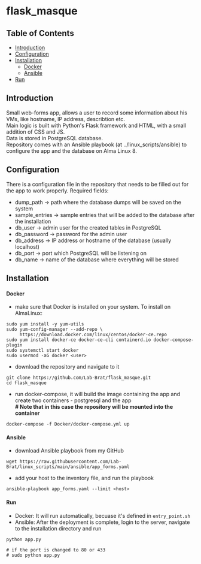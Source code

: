# flask_masque

## Table of Contents
- [Introduction](#introduction)
- [Configuration](#configuration)
- [Installation](#installation)
  - [Docker](#docker)
  - [Ansible](#ansible)
- [Run](#run)

## Introduction
Small web-forms app, allows a user to record some information about his VMs, like hostname, IP address, describtion etc.  
Main logic is built with Python's Flask framework and HTML, with a small addition of CSS and JS.  
Data is stored in PostgreSQL database.  
Repository comes with an Ansible playbook (at ../linux_scripts/ansible) to configure the app and the database on Alma Linux 8.  

## Configuration 
There is a configuration file in the repository that needs to be filled out for the app to work properly. Required fields:  
* dump_path -> path where the database dumps will be saved on the system
* sample_entries -> sample entries that will be added to the database after the installation
* db_user -> admin user for the created tables in PostgreSQL
* db_password -> password for the admin user
* db_address -> IP address or hostname of the database (usually localhost)
* db_port -> port which PostgreSQL will be listening on
* db_name -> name of the database where everything will be stored

## Installation
#### Docker
* make sure that Docker is installed on your system. To install on AlmaLinux:
```console
sudo yum install -y yum-utils
sudo yum-config-manager --add-repo \
     https://download.docker.com/linux/centos/docker-ce.repo
sudo yum install docker-ce docker-ce-cli containerd.io docker-compose-plugin
sudo systemctl start docker
sudo usermod -aG docker <user>
```
* download the repository and navigate to it
```console
git clone https://github.com/Lab-Brat/flask_masque.git
cd flask_masque
```
* run docker-compose, it will build the image containing the app and create two containers - postgresql and the app  
**\# Note that in this case the repository will be mounted into the container**
```console
docker-compose -f Docker/docker-compose.yml up
```

#### Ansible
* download Ansible playbook from my GitHub
```
wget https://raw.githubusercontent.com/Lab-Brat/linux_scripts/main/ansible/app_forms.yaml
```
* add your host to the inventory file, and run the playbook 
```
ansible-playbook app_forms.yaml --limit <host>
```

#### Run
* Docker: It will run automatically, becuase it's defined in ```entry_point.sh```
* Ansible: After the deployment is complete, login to the server, navigate to the installation directory and run 
```
python app.py

# if the port is changed to 80 or 433
# sudo python app.py
```
